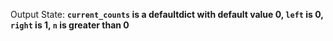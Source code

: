 Output State: **`current_counts` is a defaultdict with default value 0, `left` is 0, `right` is 1, `n` is greater than 0**
